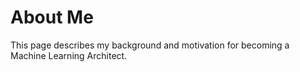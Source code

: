 # About Me

This page describes my background and motivation for becoming a Machine Learning Architect.